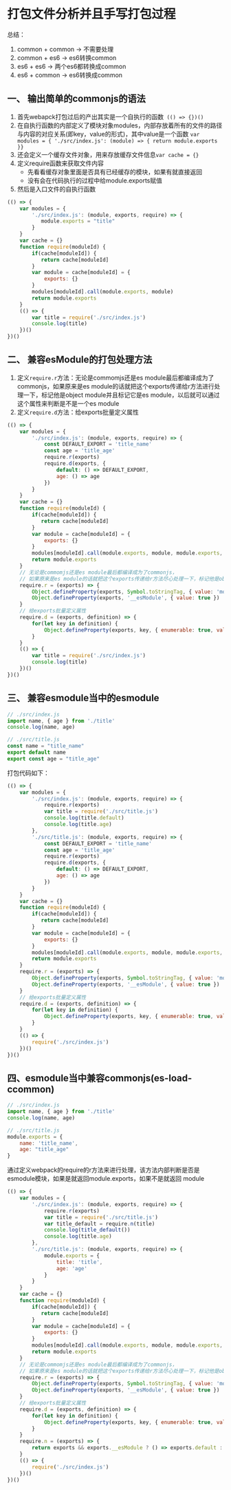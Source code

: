 # 打包文件分析并且手写打包过程

总结：

1. common + common -> 不需要处理
2. common + es6 -> es6转换common
3. es6 + es6 -> 两个es6都转换成common
4. es6 + common -> es6转换成common

## 一、 输出简单的commonjs的语法

1. 首先webapck打包过后的产出其实是一个自执行的函数` (() => {})()`
2. 在自执行函数的内部定义了模块对象modules，内部存放着所有的文件的路径与内容的对应关系(即key，value的形式)，其中value是一个函数 `var modules = { './src/index.js': (module) => { return module.exports }}`
3. 还会定义一个缓存文件对象，用来存放缓存文件信息`var cache = {}`
4. 定义require函数来获取文件内容
   + 先看看缓存对象里面是否具有已经缓存的模块，如果有就直接返回
   + 没有会在代码执行的过程中给module.exports赋值
5. 然后是入口文件的自执行函数

```js
(() => {
    var modules = {
        './src/index.js': (module, exports, require) => {
           module.exports = "title"
        }
    }
    var cache = {}
    function require(moduleId) {
        if(cache[moduleId]) {
           return cache[moduleId]
        }
        var module = cache[moduleId] = {
            exports: {}
        }
        modules[moduleId].call(module.exports, module)
        return module.exports
    }
    (() => {
        var title = require('./src/index.js')
        console.log(title)
    })()
})()
```

## 二、 兼容esModule的打包处理方法

1. 定义`require.r`方法：无论是commomjs还是es module最后都编译成为了commonjs，如果原来是es module的话就把这个exports传递给r方法进行处理一下，标记他是object module并且标记它是es module，以后就可以通过这个属性来判断是不是一个es module
2. 定义`require.d`方法：给exports批量定义属性

```js
(() => {
    var modules = {
        './src/index.js': (module, exports, require) => {
            const DEFAULT_EXPORT = 'title_name'
            const age = 'title_age'
            require.r(exports) 
            require.d(exports, {
                default: () => DEFAULT_EXPORT,
                age: () => age
            })
        }
    }
    var cache = {}
    function require(moduleId) {
        if(cache[moduleId]) {
           return cache[moduleId]
        }
        var module = cache[moduleId] = {
            exports: {}
        }
        modules[moduleId].call(module.exports, module, module.exports, require)
        return module.exports
    }
    // 无论是commomjs还是es module最后都编译成为了commonjs，
    // 如果原来是es module的话就把这个exports传递给r方法尽心处理一下，标记他是object module并且标记它是es module，以后就可以通过这个属性来判断是不是一个es module
    require.r = (exports) => {
        Object.defineProperty(exports, Symbol.toStringTag, { value: 'module' })
        Object.defineProperty(exports, '__esModule', { value: true })
    }
    // 给exports批量定义属性
    require.d = (exports, definition) => {
        for(let key in definition) {
            Object.defineProperty(exports, key, { enumerable: true, value: definition[key]() })
        }
    }
    (() => {
        var title = require('./src/index.js')
        console.log(title)
    })()
})()
```

## 三、 兼容esmodule当中的esmodule

```js
// ./src/index.js
import name, { age } from './title'
console.log(name, age)

// ./src/title.js
const name = "title_name"
export default name
export const age = "title_age"
```
打包代码如下： 

```js
(() => {
    var modules = {
        './src/index.js': (module, exports, require) => {
            require.r(exports) 
            var title = require('./src/title.js')
            console.log(title.default)
            console.log(title.age)
        },
        './src/title.js': (module, exports, require) => {
            const DEFAULT_EXPORT = 'title_name'
            const age = 'title_age'
            require.r(exports) 
            require.d(exports, {
                default: () => DEFAULT_EXPORT,
                age: () => age
            })
        }
    }
    var cache = {}
    function require(moduleId) {
        if(cache[moduleId]) {
           return cache[moduleId]
        }
        var module = cache[moduleId] = {
            exports: {}
        }
        modules[moduleId].call(module.exports, module, module.exports, require)
        return module.exports
    }
    require.r = (exports) => {
        Object.defineProperty(exports, Symbol.toStringTag, { value: 'module' })
        Object.defineProperty(exports, '__esModule', { value: true })
    }
    // 给exports批量定义属性
    require.d = (exports, definition) => {
        for(let key in definition) {
            Object.defineProperty(exports, key, { enumerable: true, value: definition[key]() })
        }
    }
    (() => {
        require('./src/index.js')
    })()
})()
```

## 四、esmodule当中兼容commonjs(es-load-ccommon)

```js
// ./src/index.js
import name, { age } from './title'
console.log(name, age)

// ./src/title.js
module.exports = {
    name: 'title_name',
    age: "title_age"
}
```

通过定义webpack的require的r方法来进行处理，该方法内部判断是否是esmodule模块，如果是就返回module.exports，如果不是就返回 module

```js
(() => {
    var modules = {
        './src/index.js': (module, exports, require) => {
            require.r(exports) 
            var title = require('./src/title.js')
            var title_default = require.n(title)
            console.log(title_default())
            console.log(title.age)
        },
        './src/title.js': (module, exports, require) => {
            module.exports = {
                title: 'title',
                age: 'age'
            }
        }
    }
    var cache = {}
    function require(moduleId) {
        if(cache[moduleId]) {
           return cache[moduleId]
        }
        var module = cache[moduleId] = {
            exports: {}
        }
        modules[moduleId].call(module.exports, module, module.exports, require)
        return module.exports
    }
    // 无论是commomjs还是es module最后都编译成为了commonjs，
    // 如果原来是es module的话就把这个exports传递给r方法尽心处理一下，标记他是object module并且标记它是es module，以后就可以通过这个属性来判断是不是一个es module
    require.r = (exports) => {
        Object.defineProperty(exports, Symbol.toStringTag, { value: 'module' })
        Object.defineProperty(exports, '__esModule', { value: true })
    }
    // 给exports批量定义属性
    require.d = (exports, definition) => {
        for(let key in definition) {
            Object.defineProperty(exports, key, { enumerable: true, value: definition[key]() })
        }
    }
    require.n = (exports) => {
        return exports && exports.__esModule ? () => exports.default : () => exports
    }
    (() => {
        require('./src/index.js')
    })()
})()
```